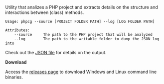[](https://travis-ci.org/DeploymentTools/CodeGraph-for-PHP)
[](https://codeclimate.com/github/DeploymentTools/CodeGraph-for-PHP)

Utility that analizes a PHP project and extracts details on the structure and interactions between (class) methods.

```
Usage: phpcg --source [PROJECT FOLDER PATH] --log [LOG FOLDER PATH]

Attributes:
    --source     The path to the PHP project that will be analyzed
    --log        The path to the writable folder to dump the JSON log into
```

Check out the [JSON file](https://github.com/DeploymentTools/CodeGraph-for-PHP/blob/master/demo/index_folders.json) for details on the output.

**Download**

Access the [releases page](https://github.com/bogdananton/DeploymentTools/CodeGraph-for-PHP/releases) to download Windows and Linux command line binaries.
